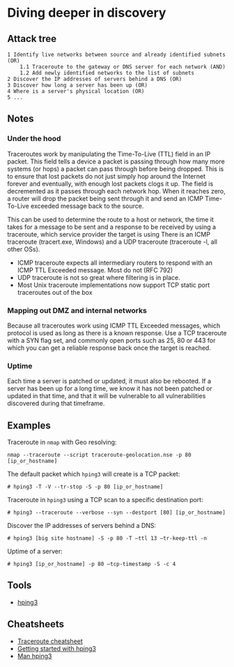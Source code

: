 # Diving deeper in discovery

## Attack tree

```text
1 Identify live networks between source and already identified subnets (OR)
    1.1 Traceroute to the gateway or DNS server for each network (AND)
    1.2 Add newly identified networks to the list of subnets
2 Discover the IP addresses of servers behind a DNS (OR)
3 Discover how long a server has been up (OR)
4 Where is a server's physical location (OR)
5 ...
```

## Notes

### Under the hood
Traceroutes work by manipulating the Time-To-Live (TTL) field in an IP packet. This field tells a device a packet is passing through how many more systems (or hops) a packet can pass through before being dropped. This is to ensure that lost packets do not just simply hop around the Internet forever and eventually, with enough lost packets clogs it up. The field is decremented as it passes through each network hop. When it reaches zero, a router will drop the packet being sent through it and send an ICMP Time-To-Live exceeded message back to the source.

This can be used to determine the route to a host or network, the time it takes for a message to be sent and a response to be received by using a traceroute, which service provider the target is using
There is an ICMP traceroute (tracert.exe, Windows) and a UDP traceroute (traceroute -l, all other OSs).
       
* ICMP traceroute expects all intermediary routers to respond with an ICMP TTL Exceeded message. Most do not (RFC 792)
* UDP traceroute is not so great where filtering is in place. 
* Most Unix traceroute implementations now support TCP static port traceroutes out of the box

### Mapping out DMZ and internal networks
Because all traceroutes work using ICMP TTL Exceeded messages, which protocol is used as long as there is a known 
response. Use a TCP traceroute with a SYN flag set, and commonly open ports such as 25, 80 or 443 for which you can get 
a reliable response back once the target is reached. 

### Uptime
Each time a server is patched or updated, it must also be rebooted. If a server has been up for a long time, we know it 
has not been patched or updated in that time, and that it will be vulnerable to all vulnerabilities discovered during 
that timeframe.

## Examples

Traceroute in `nmap` with Geo resolving:
```text
nmap --traceroute --script traceroute-geolocation.nse -p 80 [ip_or_hostname]
```

The default packet which `hping3` will create is a TCP packet:
```text
# hping3 -T -V --tr-stop -S -p 80 [ip_or_hostname]
```

Traceroute in `hping3` using a TCP scan to a specific destination port:
```text
# hping3 --traceroute --verbose --syn --destport [80] [ip_or_hostname]
```

Discover the IP addresses of servers behind a DNS:
```text
# hping3 [big site hostname] -S -p 80 -T –ttl 13 –tr-keep-ttl -n
```

Uptime of a server:
```text
# hping3 [ip_or_hostname] -p 80 –tcp-timestamp -S -c 4
```

## Tools

* [hping3](https://www.kali.org/tools/hping3/)

## Cheatsheets

* [Traceroute cheatsheet](cheatsheets:docs/scanning/Traceroute-cheatsheet)
* [Getting started with hping3](http://wiki.hping.org/94)
* [Man hping3](https://linux.die.net/man/8/hping3)

